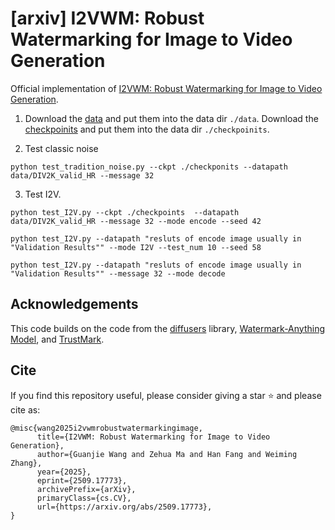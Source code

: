 # [arxiv] I2VWM: Robust Watermarking for Image to Video Generation
Official implementation of [I2VWM: Robust Watermarking for Image to Video Generation](https://arxiv.org/abs/2509.17773).



1. Download the [data](https://drive.google.com/drive/folders/1QD9JIJLumOGtbDpGwsl2EJ7HIFixn37D?usp=drive_link) and put them into the data dir `./data`. Download the [checkpoinits](https://drive.google.com/drive/folders/1DqUIDm-GtGmGxQcZct1bMV5fizTG4fdI?usp=drive_link) and put them into the data dir `./checkpoinits`.

2. Test classic noise

```
python test_tradition_noise.py --ckpt ./checkponits --datapath data/DIV2K_valid_HR --message 32 
```

3. Test I2V. 


```
python test_I2V.py --ckpt ./checkpoints  --datapath data/DIV2K_valid_HR --message 32 --mode encode --seed 42

python test_I2V.py --datapath "resluts of encode image usually in "Validation Results"" --mode I2V --test_num 10 --seed 58

python test_I2V.py --datapath "resluts of encode image usually in "Validation Results"" --message 32 --mode decode
```


## Acknowledgements
This code builds on the code from the [diffusers](https://github.com/huggingface/diffusers) library, [Watermark-Anything Model](https://github.com/facebookresearch/watermark-anything), and [TrustMark](https://github.com/adobe/trustmark). 

## Cite
If you find this repository useful, please consider giving a star ⭐ and please cite as:
```
@misc{wang2025i2vwmrobustwatermarkingimage,
      title={I2VWM: Robust Watermarking for Image to Video Generation}, 
      author={Guanjie Wang and Zehua Ma and Han Fang and Weiming Zhang},
      year={2025},
      eprint={2509.17773},
      archivePrefix={arXiv},
      primaryClass={cs.CV},
      url={https://arxiv.org/abs/2509.17773}, 
}

```



